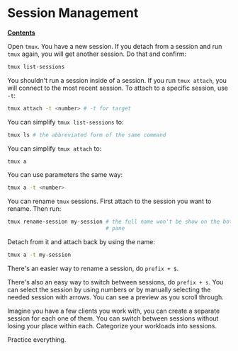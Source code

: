 # Session Management

[**Contents**](01-intro.md)

Open `tmux`. You have a new session. If you detach from a session and run
`tmux` again, you will get another session. Do that and confirm:

```bash
tmux list-sessions
```

You shouldn't run a session inside of a session. If you run `tmux attach`, you
will connect to the most recent session. To attach to a specific session, use
`-t`:

```bash
tmux attach -t <number> # -t for target
```

You can simplify `tmux list-sessions` to:

```bash
tmux ls # the abbreviated form of the same command
```

You can simplify `tmux attach` to:

```bash
tmux a
```

You can use parameters the same way:

```bash
tmux a -t <number>
```

You can rename `tmux` sessions. First attach to the session you want to rename.
Then run:

```bash
tmux rename-session my-session # the full name won't be show on the bottom
                               # pane
```

Detach from it and attach back by using the name:

```bash
tmux a -t my-session
```

There's an easier way to rename a session, do `prefix + $`.

There's also an easy way to switch between sessions, do `prefix + s`. You can
select the session by using numbers or by manually selecting the needed session
with arrows. You can see a preview as you scroll through.

Imagine you have a few clients you work with, you can create a separate session
for each one of them. You can switch between sessions without losing your place
within each. Categorize your workloads into sessions.

Practice everything.
